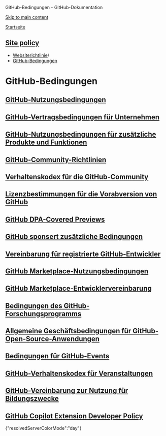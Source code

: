 GitHub-Bedingungen - GitHub-Dokumentation

[Skip to main content](#main-content)

[Startseite](/de)

[Site policy](/de/site-policy)
----------

* [Websiterichtlinie](/de/site-policy)/
* [GitHub-Bedingungen](/de/site-policy/github-terms)

GitHub-Bedingungen
==========

[GitHub-Nutzungsbedingungen](/de/site-policy/github-terms/github-terms-of-service)
----------

[GitHub-Vertragsbedingungen für Unternehmen](/de/site-policy/github-terms/github-corporate-terms-of-service)
----------

[GitHub-Nutzungsbedingungen für zusätzliche Produkte und Funktionen](/de/site-policy/github-terms/github-terms-for-additional-products-and-features)
----------

[GitHub-Community-Richtlinien](/de/site-policy/github-terms/github-community-guidelines)
----------

[Verhaltenskodex für die GitHub-Community](/de/site-policy/github-terms/github-community-code-of-conduct)
----------

[Lizenzbestimmungen für die Vorabversion von GitHub](/de/site-policy/github-terms/github-pre-release-license-terms)
----------

[GitHub DPA-Covered Previews](/de/site-policy/github-terms/github-dpa-previews)
----------

[GitHub sponsert zusätzliche Bedingungen](/de/site-policy/github-terms/github-sponsors-additional-terms)
----------

[Vereinbarung für registrierte GitHub-Entwickler](/de/site-policy/github-terms/github-registered-developer-agreement)
----------

[GitHub Marketplace-Nutzungsbedingungen](/de/site-policy/github-terms/github-marketplace-terms-of-service)
----------

[GitHub Marketplace-Entwicklervereinbarung](/de/site-policy/github-terms/github-marketplace-developer-agreement)
----------

[Bedingungen des GitHub-Forschungsprogramms](/de/site-policy/github-terms/github-research-program-terms)
----------

[Allgemeine Geschäftsbedingungen für GitHub-Open-Source-Anwendungen](/de/site-policy/github-terms/github-open-source-applications-terms-and-conditions)
----------

[Bedingungen für GitHub-Events](/de/site-policy/github-terms/github-event-terms)
----------

[GitHub-Verhaltenskodex für Veranstaltungen](/de/site-policy/github-terms/github-event-code-of-conduct)
----------

[GitHub-Vereinbarung zur Nutzung für Bildungszwecke](/de/site-policy/github-terms/github-educational-use-agreement)
----------

[GitHub Copilot Extension Developer Policy](/de/site-policy/github-terms/github-copilot-extension-developer-policy)
----------

{"resolvedServerColorMode":"day"}
